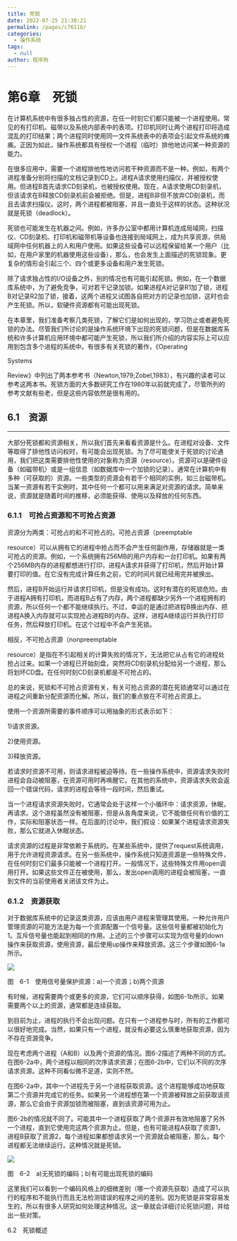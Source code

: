 ```yaml
---
title: 死锁
date: 2022-07-25 21:30:21
permalink: /pages/c7611b/
categories:  
  - 操作系统
tags: 
  - null
author: 程序狗
---
```

# 第6章　死锁

在计算机系统中有很多独占性的资源，在任一时刻它们都只能被一个进程使用。常见的有打印机、磁带以及系统内部表中的表项。打印机同时让两个进程打印将造成混乱的打印结果；两个进程同时使用同一文件系统表中的表项会引起文件系统的瘫痪。正因为如此，操作系统都具有授权一个进程（临时）排他地访问某一种资源的能力。

在很多应用中，需要一个进程排他性地访问若干种资源而不是一种。例如，有两个进程准备分别将扫描的文档记录到CD上。进程A请求使用扫描仪，并被授权使用。但进程B首先请求CD刻录机，也被授权使用。现在，A请求使用CD刻录机，但该请求在B释放CD刻录机前会被拒绝。但是，进程B非但不放弃CD刻录机，而且去请求扫描仪。这时，两个进程都被阻塞，并且一直处于这样的状态。这种状况就是死锁（deadlock）。

死锁也可能发生在机器之间。例如，许多办公室中都用计算机连成局域网，扫描仪、CD刻录机、打印机和磁带机等设备也连接到局域网上，成为共享资源，供局域网中任何机器上的人和用户使用。如果这些设备可以远程保留给某一个用户（比如，在用户家里的机器使用这些设备），那么，也会发生上面描述的死锁现象。更复杂的情形会引起三个、四个或更多设备和用户发生死锁。

除了请求独占性的I/O设备之外，别的情况也有可能引起死锁。例如，在一个数据库系统中，为了避免竞争，可对若干记录加锁。如果进程A对记录R1加了锁，进程B对记录R2加了锁，接着，这两个进程又试图各自把对方的记录也加锁，这时也会产生死锁。所以，软硬件资源都有可能出现死锁。

在本章里，我们准备考察几类死锁，了解它们是如何出现的，学习防止或者避免死锁的办法。尽管我们所讨论的是操作系统环境下出现的死锁问题，但是在数据库系统和许多计算机应用环境中都可能产生死锁，所以我们所介绍的内容实际上可以应用到包含多个进程的系统中。有很多有关死锁的著作，《Operating

Systems

Review》中列出了两本参考书（Newton,1979;Zobel,1983），有兴趣的读者可以参考这两本书。死锁方面的大多数研究工作在1980年以前就完成了，尽管所列的参考文献有些老，但是这些内容依然是很有用的。

## 6.1　资源

---

大部分死锁都和资源相关，所以我们首先来看看资源是什么。在进程对设备、文件等取得了排他性访问权时，有可能会出现死锁。为了尽可能使关于死锁的讨论通用，我们把这类需要排他性使用的对象称为资源（resource）。资源可以是硬件设备（如磁带机）或是一组信息（如数据库中一个加锁的记录）。通常在计算机中有多种（可获取的）资源。一些类型的资源会有若干个相同的实例，如三台磁带机。当某一资源有若干实例时，其中任何一个都可以用来满足对资源的请求。简单来说，资源就是随着时间的推移，必须能获得、使用以及释放的任何东西。

### 6.1.1　可抢占资源和不可抢占资源

资源分为两类：可抢占的和不可抢占的。可抢占资源（preemptable

resource）可以从拥有它的进程中抢占而不会产生任何副作用，存储器就是一类可抢占的资源。例如，一个系统拥有256MB的用户内存和一台打印机。如果有两个256MB内存的进程都想进行打印，进程A请求并获得了打印机，然后开始计算要打印的值。在它没有完成计算任务之前，它的时间片就已经用完并被换出。

然后，进程B开始运行并请求打印机，但是没有成功。这时有潜在的死锁危险。由于进程A拥有打印机，而进程B占有了内存，两个进程都缺少另外一个进程拥有的资源，所以任何一个都不能继续执行。不过，幸运的是通过把进程B换出内存、把进程A换入内存就可以实现抢占进程B的内存。这样，进程A继续运行并执行打印任务，然后释放打印机。在这个过程中不会产生死锁。

相反，不可抢占资源（nonpreemptable

resource）是指在不引起相关的计算失败的情况下，无法把它从占有它的进程处抢占过来。如果一个进程已开始刻盘，突然将CD刻录机分配给另一个进程，那么将划坏CD盘。在任何时刻CD刻录机都是不可抢占的。

总的来说，死锁和不可抢占资源有关，有关可抢占资源的潜在死锁通常可以通过在进程之间重新分配资源而化解。所以，我们的重点放在不可抢占资源上。

使用一个资源所需要的事件顺序可以用抽象的形式表示如下：

1)请求资源。

2)使用资源。

3)释放资源。

若请求时资源不可用，则请求进程被迫等待。在一些操作系统中，资源请求失败时进程会自动被阻塞，在资源可用时再唤醒它。在其他的系统中，资源请求失败会返回一个错误代码，请求的进程会等待一段时间，然后重试。

当一个进程请求资源失败时，它通常会处于这样一个小循环中：请求资源，休眠，再请求。这个进程虽然没有被阻塞，但是从各角度来说，它不能做任何有价值的工作，实际和阻塞状态一样。在后面的讨论中，我们假设：如果某个进程请求资源失败，那么它就进入休眠状态。

请求资源的过程是非常依赖于系统的。在某些系统中，提供了request系统调用，用于允许进程资源请求。在另一些系统中，操作系统只知道资源是一些特殊文件，在任何时刻它们最多只能被一个进程打开。一般情况下，这些特殊文件用open调用打开。如果这些文件正在被使用，那么，发出open调用的进程会被阻塞，一直到文件的当前使用者关闭该文件为止。

### 6.1.2　资源获取

对于数据库系统中的记录这类资源，应该由用户进程来管理其使用。一种允许用户管理资源的可能方法是为每一个资源配置一个信号量。这些信号量都被初始化为1。互斥信号量也能起到相同的作用。上述的三个步骤可以实现为信号量的down操作来获取资源，使用资源，最后使用up操作来释放资源。这三个步骤如图6-1a所示。

![](assets/Image00212-20210822112059-hjlbtkb.jpeg)

图　6-1　使用信号量保护资源：a)一个资源；b)两个资源

有时候，进程需要两个或更多的资源，它们可以顺序获得，如图6-1b所示。如果需要两个以上的资源，通常都是连续获取。

到目前为止，进程的执行不会出现问题。在只有一个进程参与时，所有的工作都可以很好地完成。当然，如果只有一个进程，就没有必要这么慎重地获取资源，因为不存在资源竞争。

现在考虑两个进程（A和B）以及两个资源的情况。图6-2描述了两种不同的方式。在图6-2a中，两个进程以相同的次序请求资源；在图6-2b中，它们以不同的次序请求资源。这种不同看似微不足道，实则不然。

在图6-2a中，其中一个进程先于另一个进程获取资源。这个进程能够成功地获取第二个资源并完成它的任务。如果另一个进程想在第一个资源被释放之前获取该资源，那么它会由于资源加锁而被阻塞，直到该资源可用为止。

图6-2b的情况就不同了。可能其中一个进程获取了两个资源并有效地阻塞了另外一个进程，直到它使用完这两个资源为止。但是，也有可能进程A获取了资源1，进程B获取了资源2，每个进程如果都想请求另一个资源就会被阻塞，那么，每个进程都无法继续运行。这种情况就是死锁。

![](assets/Image00213-20210822112059-8iywrln.jpeg)

图　6-2　a)无死锁的编码；b)有可能出现死锁的编码

这里我们可以看到一个编码风格上的细微差别（哪一个资源先获取）造成了可以执行的程序和不能执行而且无法检测错误的程序之间的差别。因为死锁是非常容易发生的，所以有很多人研究如何处理这种情况。这一章就会详细讨论死锁问题，并给出一些对策。

6.2　死锁概述